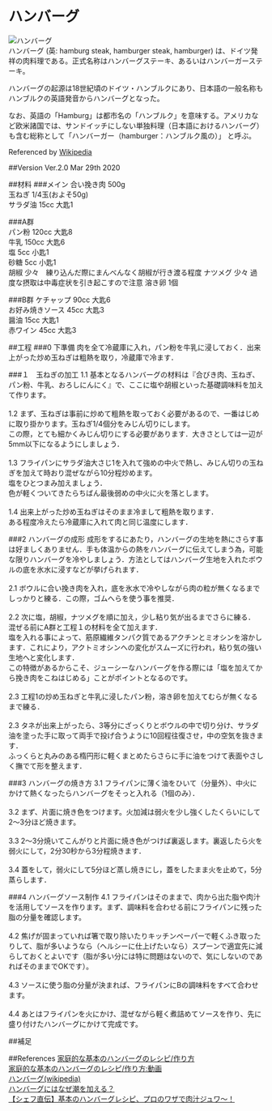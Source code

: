 ハンバーグ
=
![ハンバーグ](https://upload.wikimedia.org/wikipedia/commons/4/4e/Hamburg_steak.jpg "ハンバーグ(wikipediaより転載)")<br>
ハンバーグ (英: hamburg steak, hamburger steak, hamburger) は、ドイツ発祥の肉料理である。正式名称はハンバーグステーキ、あるいはハンバーガーステーキ。

ハンバーグの起源は18世紀頃のドイツ・ハンブルクにあり、日本語の一般名称もハンブルクの英語発音からハンバーグとなった。

なお、英語の「Hamburg」は都市名の「ハンブルク」を意味する。アメリカなど欧米諸国では、サンドイッチにしない単独料理（日本語におけるハンバーグ）も含む総称として「ハンバーガー（hamburger：ハンブルク風の）」 と呼ぶ。
  
Referenced by [Wikipedia](https://ja.wikipedia.org/wiki/%E3%83%8F%E3%83%B3%E3%83%90%E3%83%BC%E3%82%B0)

##Version
Ver.2.0 Mar 29th 2020<br>

##材料
###メイン
合い挽き肉 500g  
玉ねぎ 1/4玉(およそ50g)  
サラダ油 15cc 大匙1
  
###A群  
パン粉 120cc 大匙8  
牛乳 150cc 大匙6    
塩 5cc 小匙1  
砂糖 5cc 小匙1  
胡椒 少々　練り込んだ際にまんべんなく胡椒が行き渡る程度
ナツメグ 少々 過度な摂取は中毒症状を引き起こすので注意
溶き卵 1個  

###B群
ケチャップ 90cc 大匙6  
お好み焼きソース 45cc 大匙3  
醤油 15cc 大匙1  
赤ワイン 45cc 大匙3  

##工程
###0 下準備
肉を全て冷蔵庫に入れ，パン粉を牛乳に浸しておく．出来上がった炒め玉ねぎは粗熱を取り，冷蔵庫で冷ます．

###１　玉ねぎの加工
1.1 基本となるハンバーグの材料は『合びき肉、玉ねぎ、パン粉、牛乳、おろしにんにく』で、ここに塩や胡椒といった基礎調味料を加えて作ります。<br><br> 
1.2 まず、玉ねぎは事前に炒めて粗熱を取っておく必要があるので、一番はじめに取り掛かります。玉ねぎ1/4個分をみじん切りにします。<br>
この際，とても細かくみじん切りにする必要があります．大きさとしては一辺が5mm以下になるようにしましょう．<br><br>
1.3 フライパンにサラダ油大さじ1を入れて強めの中火で熱し、みじん切りの玉ねぎを加えて時おり混ぜながら10分程炒めます。
    <br>塩をひとつまみ加えましょう．
    <br>色が軽くついてきたらちばん最後弱めの中火に火を落とします。<br><br>
1.4 出来上がった炒め玉ねぎはそのまま冷まして粗熱を取ります．
<br>ある程度冷えたら冷蔵庫に入れて肉と同じ温度にします．
<br>

###2 ハンバーグの成形
成形をするにあたり，ハンバーグの生地を熱にさらす事は好ましくありません．手も体温からの熱をハンバーグに伝えてしまう為，可能な限りハンバーグを冷やしましょう．方法としてはハンバーグ生地を入れたボウルの底を氷水に浸すなどが挙げられます．
<br><br>
2.1 ボウルに合い挽き肉を入れ，底を氷水で冷やしながら肉の粒が無くなるまでしっかりと練る．この際，ゴムへらを使う事を推奨．
<br><br>
2.2 次に塩，胡椒，ナツメグを順に加え，少し粘り気が出るまでさらに練る．
混ぜる前にA群と工程１の材料を全て加えます．
<br>塩を入れる事によって、筋原繊維タンパク質であるアクチンとミオシンを溶かします．これにより，アクトミオシンへの変化がスムーズに行われ，粘り気の強い生地へと変化します．
<br>この特徴があるからこそ、ジューシーなハンバーグを作る際には「塩を加えてから挽き肉をこねはじめる」ことがポイントとなるのです。
<br><br>
2.3 工程1の炒め玉ねぎと牛乳に浸したパン粉，溶き卵を加えてむらが無くなるまで練る．
<br><br>
2.3 タネが出来上がったら、3等分にざっくりとボウルの中で切り分け、サラダ油を塗った手に取って両手で投げ合うように10回程往復させ，中の空気を抜きます．
<br>ふっくらと丸みのある楕円形に軽くまとめたらさらに手に油をつけて表面やさしく撫でて形を整えます．
<br>

###3 ハンバーグの焼き方
3.1 フライパンに薄く油をひいて（分量外）、中火にかけて熱くなったらハンバーグをそっと入れる（1個のみ）．
<br><br>
3.2 まず、片面に焼き色をつけます。火加減は弱火を少し強くしたくらいにして2〜3分ほど焼きます。
<br><br>
3.3 2〜3分焼いてこんがりと片面に焼き色がつけば裏返します。裏返したら火を弱火にして，2分30秒から3分程焼きます．
<br><br>
3.4 蓋をして，弱火にして5分ほど蒸し焼きにし，蓋をしたまま火を止めて，5分蒸らします．
<br>

###4 ハンバーグソース制作
4.1 フライパンはそのままで、肉から出た脂や肉汁を活用してソースを作ります。まず、調味料を合わせる前にフライパンに残った脂の分量を確認します。
<br><br>
4.2 焦げが固まっていれば箸で取り除いたりキッチンペーパーで軽くふき取ったりして、脂が多いようなら（ヘルシーに仕上げたいなら）スプーンで適宜先に減らしておくとよいです（脂が多い分には特に問題はないので、気にしないのであればそのままでOKです）。
<br><br>
4.3 ソースに使う脂の分量が決まれば、フライパンにBの調味料をすべて合わせます。
<br><br>
4.4 あとはフライパンを火にかけ、混ぜながら軽く煮詰めてソースを作り、先に盛り付けたハンバーグにかけて完成です。
<br>

##補足


##References
[家庭的な基本のハンバーグのレシピ/作り方](https://www.sirogohan.com/recipe/hanba-gu/)
<br>
[家庭的な基本のハンバーグのレシピ/作り方:動画](https://www.youtube.com/watch?v=9h-zy2HxN9c&feature=emb_logo)
<br>
[ハンバーグ(wikipedia)](https://ja.wikipedia.org/wiki/%E3%83%8F%E3%83%B3%E3%83%90%E3%83%BC%E3%82%B0)
<br>
[ハンバーグにはなぜ潮を加える？](https://www.rikeben.com/post-39.html)
<br>
[【シェフ直伝】基本のハンバーグレシピ、プロのワザで肉汁ジュワ〜！](https://mi-journey.jp/foodie/24342/)
<br>
